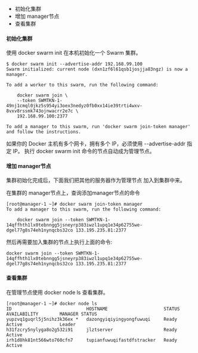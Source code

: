 

- 初始化集群
- 增加 manager节点
- 查看集群

#### 初始化集群

使用 docker swarm init 在本机初始化一个 Swarm 集群。

```
$ docker swarm init --advertise-addr 192.168.99.100
Swarm initialized: current node (dxn1zf6l61qsb1josjja83ngz) is now a manager.

To add a worker to this swarm, run the following command:

    docker swarm join \
    --token SWMTKN-1-49nj1cmql0jkz5s954yi3oex3nedyz0fb0xx14ie39trti4wxv-8vxv8rssmk743ojnwacrr2e7c \
    192.168.99.100:2377

To add a manager to this swarm, run 'docker swarm join-token manager' and follow the instructions.
```
如果你的 Docker 主机有多个网卡，拥有多个 IP，必须使用 --advertise-addr 指定 IP。
执行 docker swarm init 命令的节点自动成为管理节点。

#### 增加 manager节点

集群初始化完成后，下面我们把其他的服务器作为管理节点 加入到集群中来。

在集群的 manager节点上，查询添加manager节点的命令

```
[root@manager-1 ~]# docker swarm join-token manager
To add a manager to this swarm, run the following command:

    docker swarm join --token SWMTKN-1-14qffhth1lx0tebnngg5jsneyrp383iwzl1upq1e34p62755we-dgel77g8s74eh1nynqcbs32co 133.195.235.81:2377

```

然后再需要加入集群的节点上执行上面的命令:

```
docker swarm join --token SWMTKN-1-14qffhth1lx0tebnngg5jsneyrp383iwzl1upq1e34p62755we-dgel77g8s74eh1nynqcbs32co 133.195.235.81:2377
```

#### 查看集群

在管理节点使用 docker node ls 查看集群。

```
[root@manager-1 ~]# docker node ls
ID                            HOSTNAME                     STATUS              AVAILABILITY        MANAGER STATUS
yupzvq1guqrl5j5nihz3k36ex *   dazongyiqiyingyongfuwuqi     Ready               Active              Leader
h31fzcry5nylyga8o2g532i91     jlztserver                   Ready               Active
irh1d8hk81nt566wto760cfn7     tupianfuwuqifastdfstracker   Ready               Active

```
